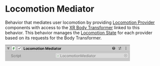 # Locomotion Mediator

Behavior that mediates user locomotion by providing [Locomotion Provider](locomotion.md#locomotion-providers) components with access to the [XR Body Transformer](xr-body-transformer.md) linked to this behavior. This behavior manages the [Locomotion State](locomotion.md#locomotion-state) for each provider based on its requests for the Body Transformer.

![LocomotionMediator component](images/locomotion-mediator.png)

